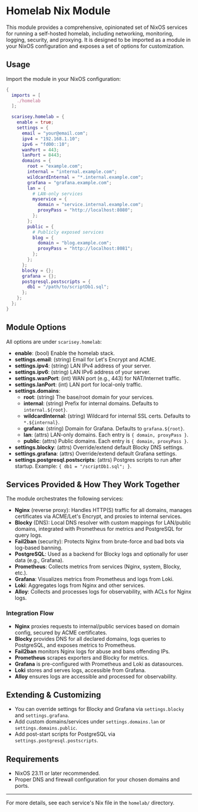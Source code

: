 # Homelab Nix Module

This module provides a comprehensive, opinionated set of NixOS services for running a self-hosted homelab, including networking, monitoring, logging, security, and proxying. It is designed to be imported as a module in your NixOS configuration and exposes a set of options for customization.

## Usage

Import the module in your NixOS configuration:

```nix
{
  imports = [
    ./homelab
  ];

  scarisey.homelab = {
    enable = true;
    settings = {
      email = "your@email.com";
      ipv4 = "192.168.1.10";
      ipv6 = "fd00::10";
      wanPort = 443;
      lanPort = 8443;
      domains = {
        root = "example.com";
        internal = "internal.example.com";
        wildcardInternal = "*.internal.example.com";
        grafana = "grafana.example.com";
        lan = {
          # LAN-only services
          myservice = {
            domain = "service.internal.example.com";
            proxyPass = "http://localhost:8080";
          };
        };
        public = {
          # Publicly exposed services
          blog = {
            domain = "blog.example.com";
            proxyPass = "http://localhost:8081";
          };
        };
      };
      blocky = {};
      grafana = {};
      postgresql.postscripts = {
        db1 = "/path/to/scriptDb1.sql";
      };
    };
  };
}
```

## Module Options

All options are under `scarisey.homelab`:

- **enable**: (bool) Enable the homelab stack.
- **settings.email**: (string) Email for Let's Encrypt and ACME.
- **settings.ipv4**: (string) LAN IPv4 address of your server.
- **settings.ipv6**: (string) LAN IPv6 address of your server.
- **settings.wanPort**: (int) WAN port (e.g., 443) for NAT/Internet traffic.
- **settings.lanPort**: (int) LAN port for local-only traffic.
- **settings.domains**:
  - **root**: (string) The base/root domain for your services.
  - **internal**: (string) Prefix for internal domains. Defaults to `internal.${root}`.
  - **wildcardInternal**: (string) Wildcard for internal SSL certs. Defaults to `*.${internal}`.
  - **grafana**: (string) Domain for Grafana. Defaults to `grafana.${root}`.
  - **lan**: (attrs) LAN-only domains. Each entry is `{ domain, proxyPass }`.
  - **public**: (attrs) Public domains. Each entry is `{ domain, proxyPass }`.
- **settings.blocky**: (attrs) Override/extend default Blocky DNS settings.
- **settings.grafana**: (attrs) Override/extend default Grafana settings.
- **settings.postgresql.postscripts**: (attrs) Postgres scripts to run after startup. Example: `{ db1 = "/scriptDb1.sql"; }`.

## Services Provided & How They Work Together

The module orchestrates the following services:

- **Nginx** (reverse proxy): Handles HTTP(S) traffic for all domains, manages certificates via ACME/Let's Encrypt, and proxies to internal services.
- **Blocky** (DNS): Local DNS resolver with custom mappings for LAN/public domains, integrated with Prometheus for metrics and PostgreSQL for query logs.
- **Fail2ban** (security): Protects Nginx from brute-force and bad bots via log-based banning.
- **PostgreSQL**: Used as a backend for Blocky logs and optionally for user data (e.g., Grafana).
- **Prometheus**: Collects metrics from services (Nginx, system, Blocky, etc.).
- **Grafana**: Visualizes metrics from Prometheus and logs from Loki.
- **Loki**: Aggregates logs from Nginx and other services.
- **Alloy**: Collects and processes logs for observability, with ACLs for Nginx logs.

### Integration Flow
- **Nginx** proxies requests to internal/public services based on domain config, secured by ACME certificates.
- **Blocky** provides DNS for all declared domains, logs queries to PostgreSQL, and exposes metrics to Prometheus.
- **Fail2ban** monitors Nginx logs for abuse and bans offending IPs.
- **Prometheus** scrapes exporters and Blocky for metrics.
- **Grafana** is pre-configured with Prometheus and Loki as datasources.
- **Loki** stores and serves logs, accessible from Grafana.
- **Alloy** ensures logs are accessible and processed for observability.

## Extending & Customizing
- You can override settings for Blocky and Grafana via `settings.blocky` and `settings.grafana`.
- Add custom domains/services under `settings.domains.lan` or `settings.domains.public`.
- Add post-start scripts for PostgreSQL via `settings.postgresql.postscripts`.

## Requirements
- NixOS 23.11 or later recommended.
- Proper DNS and firewall configuration for your chosen domains and ports.

---

For more details, see each service's Nix file in the `homelab/` directory.
